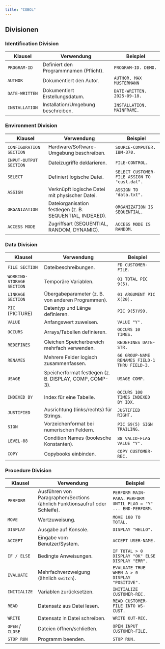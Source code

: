 ```yaml
---
title: "COBOL"
---
```


## Divisionen

### Identification Division
| **Klausel**    | **Verwendung**                         | **Beispiel**                |
| -------------- | -------------------------------------- | --------------------------- |
| `PROGRAM-ID`   | Definiert den Programmnamen (Pflicht). | `PROGRAM-ID. DEMO.`         |
| `AUTHOR`       | Dokumentiert den Autor.                | `AUTHOR. MAX MUSTERMANN`    |
| `DATE-WRITTEN` | Dokumentiert Erstellungsdatum.         | `DATE-WRITTEN. 2025-09-18.` |
| `INSTALLATION` | Installation/Umgebung beschreiben.     | `INSTALLATION. MAINFRAME.`  |

### Environment Division
|**Klausel**|**Verwendung**|**Beispiel**|
|---|---|---|
|`CONFIGURATION SECTION`|Hardware/Software-Umgebung beschreiben.|`SOURCE-COMPUTER. IBM-370.`|
|`INPUT-OUTPUT SECTION`|Dateizugriffe deklarieren.|`FILE-CONTROL.`|
|`SELECT`|Definiert logische Datei.|`SELECT CUSTOMER-FILE ASSIGN TO "cust.dat".`|
|`ASSIGN`|Verknüpft logische Datei mit physischer Datei.|`ASSIGN TO "data.txt".`|
|`ORGANIZATION`|Dateiorganisation festlegen (z. B. SEQUENTIAL, INDEXED).|`ORGANIZATION IS SEQUENTIAL.`|
|`ACCESS MODE`|Zugriffsart (SEQUENTIAL, RANDOM, DYNAMIC).|`ACCESS MODE IS RANDOM.`|

### Data Division
|**Klausel**|**Verwendung**|**Beispiel**|
|---|---|---|
|`FILE SECTION`|Dateibeschreibungen.|`FD CUSTOMER-FILE.`|
|`WORKING-STORAGE SECTION`|Temporäre Variablen.|`01 TOTAL PIC 9(5).`|
|`LINKAGE SECTION`|Übergabeparameter (z. B. von anderen Programmen).|`01 ARGUMENT PIC X(20).`|
|`PIC` (PICTURE)|Datentyp und Länge definieren.|`PIC 9(5)V99.`|
|`VALUE`|Anfangswert zuweisen.|`VALUE "Y".`|
|`OCCURS`|Arrays/Tabellen definieren.|`OCCURS 10 TIMES.`|
|`REDEFINES`|Gleichen Speicherbereich mehrfach verwenden.|`REDEFINES DATE-STR.`|
|`RENAMES`|Mehrere Felder logisch zusammenfassen.|`66 GROUP-NAME RENAMES FIELD-1 THRU FIELD-3.`|
|`USAGE`|Speicherformat festlegen (z. B. DISPLAY, COMP, COMP-3).|`USAGE COMP.`|
|`INDEXED BY`|Index für eine Tabelle.|`OCCURS 100 TIMES INDEXED BY IDX.`|
|`JUSTIFIED`|Ausrichtung (links/rechts) für Strings.|`JUSTIFIED RIGHT.`|
|`SIGN`|Vorzeichenformat bei numerischen Feldern.|`PIC S9(5) SIGN TRAILING.`|
|`LEVEL-88`|Condition Names (boolesche Konstanten).|`88 VALID-FLAG VALUE "Y".`|
|`COPY`|Copybooks einbinden.|`COPY CUSTOMER-REC.`|

### Procedure Division
| **Klausel**      | **Verwendung**                                                              | **Beispiel**                                                     |
| ---------------- | --------------------------------------------------------------------------- | ---------------------------------------------------------------- |
| `PERFORM`        | Ausführen von Paragraphen/Sections (ähnlich Funktionsaufruf oder Schleife). | `PERFORM MAIN-PARA.` `PERFORM UNTIL FLAG = "Y" ... END-PERFORM.` |
| `MOVE`           | Wertzuweisung.                                                              | `MOVE 100 TO TOTAL.`                                             |
| `DISPLAY`        | Ausgabe auf Konsole.                                                        | `DISPLAY "HELLO".`                                               |
| `ACCEPT`         | Eingabe vom Benutzer/System.                                                | `ACCEPT USER-NAME.`                                              |
| `IF / ELSE`      | Bedingte Anweisungen.                                                       | `IF TOTAL > 0 DISPLAY "OK" ELSE DISPLAY "ERR".`                  |
| `EVALUATE`       | Mehrfachverzweigung (ähnlich `switch`).                                     | `EVALUATE TRUE WHEN A > 0 DISPLAY "POSITIVE".`                   |
| `INITIALIZE`     | Variablen zurücksetzen.                                                     | `INITIALIZE CUSTOMER-REC.`                                       |
| `READ`           | Datensatz aus Datei lesen.                                                  | `READ CUSTOMER-FILE INTO WS-CUST.`                               |
| `WRITE`          | Datensatz in Datei schreiben.                                               | `WRITE OUT-REC.`                                                 |
| `OPEN` / `CLOSE` | Dateien öffnen/schließen.                                                   | `OPEN INPUT CUSTOMER-FILE.`                                      |
| `STOP RUN`       | Programm beenden.                                                           | `STOP RUN.`                                                      |